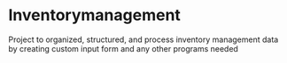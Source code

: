# Inventorymanagement
Project to organized, structured, and process inventory management data by creating custom input form and any other programs needed
